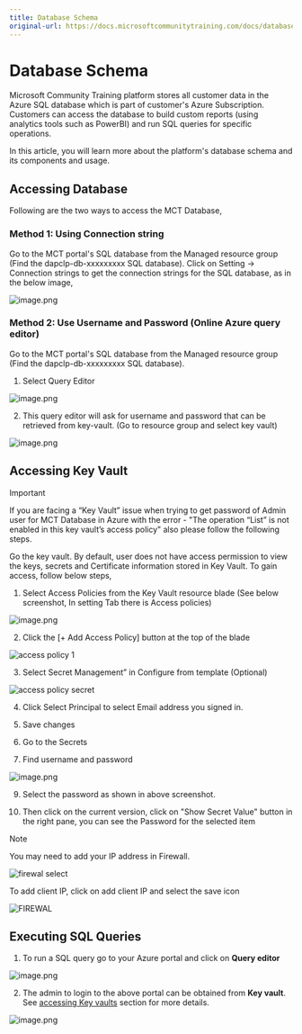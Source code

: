 ```yaml
---
title: Database Schema
original-url: https://docs.microsoftcommunitytraining.com/docs/database-schema
---
```


# Database Schema

Microsoft Community Training platform stores all customer data in the Azure SQL database which is part of customer's Azure Subscription. Customers can access the database to build custom reports (using analytics tools such as PowerBI) and run SQL queries for specific operations. 

In this article, you will learn more about the platform's database schema and its components and usage. 

## Accessing Database
Following are the two ways to access the MCT Database,

### Method 1: Using Connection string

Go to the MCT portal's SQL database from the Managed resource group (Find the dapclp-db-xxxxxxxxx SQL database). 
Click on Setting -> Connection strings to get the connection strings for the SQL database, as in the below image, 

![image.png](../../media/image%28346%29.png)

### Method 2: Use Username and Password (Online Azure query editor)

Go to the MCT portal's SQL database from the Managed resource group (Find the dapclp-db-xxxxxxxxx SQL database).

1. Select Query Editor

  ![image.png](../../media/image%28347%29.png)

2. This query editor will ask for username and password that can be retrieved from key-vault. (Go to resource group and select key vault)

  ![image.png](../../media/image%28348%29.png)

## Accessing Key Vault 

> [!IMPORTANT]  
> If you are facing a “Key Vault” issue when trying to get password of Admin user for MCT Database in Azure with the error - "The operation “List” is not enabled in this key vault’s access policy" also please follow the following steps.

Go the key vault. By default, user does not have access permission to view the keys, secrets and Certificate information stored in Key Vault. To gain access, follow below steps,

1. Select Access Policies from the Key Vault resource blade (See below screenshot, In setting Tab there is Access policies)

  ![image.png](../../media/image%28349%29.png)

2. Click the [+ Add Access Policy] button at the top of the blade

  ![access policy 1](../../media/access%20policy%201.png)

3. Select Secret Management” in Configure from template (Optional)

  ![access policy secret](../../media/access%20policy%20secret.png)

4. Click Select Principal to select Email address you signed in.

6. Save changes

7. Go to the Secrets

8. Find username and password

  ![image.png](../../media/image%28350%29.png)

9. Select the password as shown in above screenshot.

10. Then click on the current version, click on "Show Secret Value" button in the right pane, you can see the Password for the selected item

> [!NOTE]
> You may need to add your IP address in Firewall. 

![firewal select](../../media/firewal%20select.png)

To add client IP, click on add client IP and select the save icon

![FIREWAL](../../media/FIREWAL.png)

## Executing SQL Queries 

1. To run a SQL query go to your Azure portal and click on **Query editor**

  ![image.png](../../media/image%28353%29.png)

2. The admin to login to the above portal can be obtained from **Key vault**. See [accessing Key vaults](./3_database-schema#accessing-key-vault) section for more details. 

  ![image.png](../../media/image%28354%29.png)
